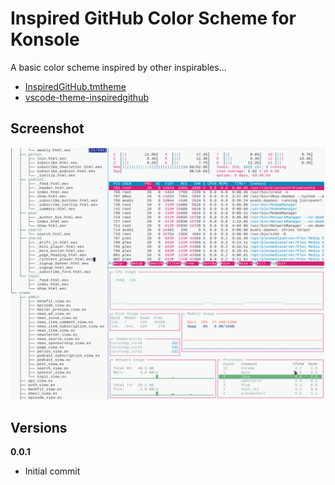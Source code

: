 # Inspired GitHub Color Scheme for Konsole

A basic color scheme inspired by other inspirables...  

* [InspiredGitHub.tmtheme](https://github.com/sethlopezme/InspiredGitHub.tmtheme)
* [vscode-theme-inspiredgithub](https://github.com/dareenzo/vscode-theme-inspiredgithub)

## Screenshot

![Inspired GitHub Color Scheme for Konsole Screenshot](screenshot.png?raw=true "Inspired GitHub Color Scheme for Konsole Screenshot")

## Versions

**0.0.1**

- Initial commit